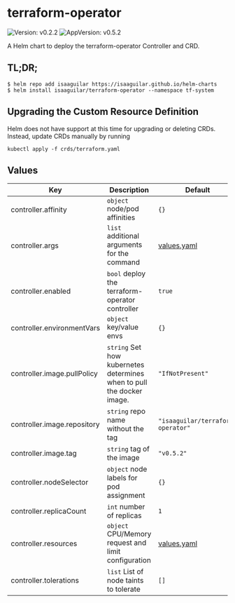 # terraform-operator

![Version: v0.2.2](https://img.shields.io/badge/Version-v0.2.2-informational?style=flat-square) ![AppVersion: v0.5.2](https://img.shields.io/badge/AppVersion-v0.5.2-informational?style=flat-square)

A Helm chart to deploy the terraform-operator Controller and CRD.

## TL;DR;

```console
$ helm repo add isaaguilar https://isaaguilar.github.io/helm-charts
$ helm install isaaguilar/terraform-operator --namespace tf-system
```

## Upgrading the Custom Resource Definition

Helm does not have support at this time for upgrading or deleting CRDs. Instead, update CRDs manually by running

```
kubectl apply -f crds/terraform.yaml
```

## Values

| Key | Description | Default |
|---|---|---|
| controller.affinity | `object` node/pod affinities | `{}` |
| controller.args | `list` additional arguments for the command | <a href="values.yaml#L22-L24">values.yaml</a> |
| controller.enabled | `bool` deploy the terraform-operator controller | `true` |
| controller.environmentVars | `object` key/value envs | `{}` |
| controller.image.pullPolicy | `string`  Set how kubernetes determines when to pull the docker image. | `"IfNotPresent"` |
| controller.image.repository | `string` repo name without the tag | `"isaaguilar/terraform-operator"` |
| controller.image.tag | `string` tag of the image | `"v0.5.2"` |
| controller.nodeSelector | `object` node labels for pod assignment | `{}` |
| controller.replicaCount | `int` number of replicas | `1` |
| controller.resources | `object` CPU/Memory request and limit configuration | <a href="values.yaml#L28-L34">values.yaml</a> |
| controller.tolerations | `list` List of node taints to tolerate | `[]` |
